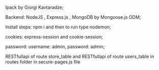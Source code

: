 Ipack by Giorgi Kavtaradze;

Backend: NodeJS , Express.js , MongoDB by Mongoose.js ODM;

Install steps: npm i and then to run type nodemon;

cookies: express-session and cookie-session;

password: username: admin, password: admin;

RESTfullapi of route store_table and RESTfullapi of route users_table in 
routes folder in secure-pages.js file